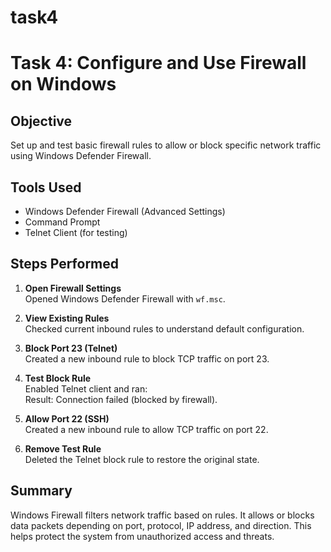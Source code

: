# task4

# Task 4: Configure and Use Firewall on Windows

## Objective
Set up and test basic firewall rules to allow or block specific network traffic using Windows Defender Firewall.

## Tools Used
- Windows Defender Firewall (Advanced Settings)
- Command Prompt
- Telnet Client (for testing)

## Steps Performed

1. **Open Firewall Settings**  
   Opened Windows Defender Firewall with `wf.msc`.

2. **View Existing Rules**  
   Checked current inbound rules to understand default configuration.

3. **Block Port 23 (Telnet)**  
   Created a new inbound rule to block TCP traffic on port 23.

4. **Test Block Rule**  
   Enabled Telnet client and ran:  
Result: Connection failed (blocked by firewall).

5. **Allow Port 22 (SSH)**  
Created a new inbound rule to allow TCP traffic on port 22.

6. **Remove Test Rule**  
Deleted the Telnet block rule to restore the original state.

## Summary
Windows Firewall filters network traffic based on rules. It allows or blocks data packets depending on port, protocol, IP address, and direction. This helps protect the system from unauthorized access and threats.

